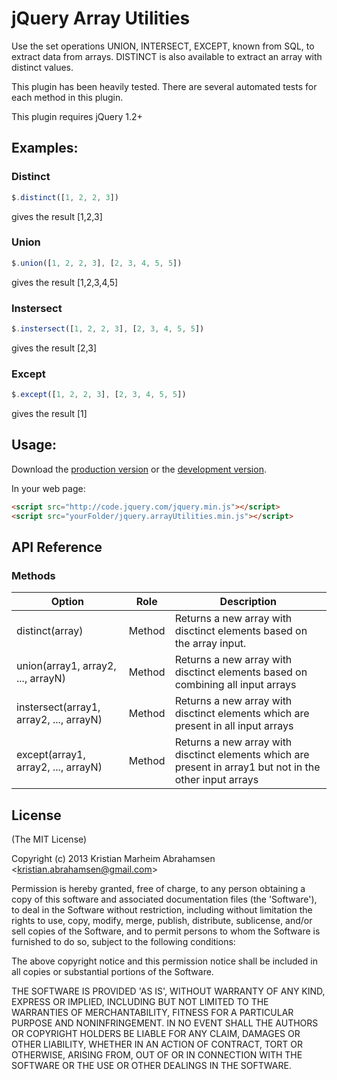 # jQuery Array Utilities 

Use the set operations UNION, INTERSECT, EXCEPT, known from SQL, to extract data from arrays.
DISTINCT is also available to extract an array with distinct values.

This plugin has been heavily tested. There are several automated tests for each method in this plugin.

This plugin requires jQuery 1.2+

## Examples:

### Distinct
```javascript
$.distinct([1, 2, 2, 3])
```
gives the result [1,2,3]

### Union
```javascript
$.union([1, 2, 2, 3], [2, 3, 4, 5, 5])
```
gives the result [1,2,3,4,5]

### Instersect
```javascript
$.instersect([1, 2, 2, 3], [2, 3, 4, 5, 5])
```
gives the result [2,3]

### Except
```javascript
$.except([1, 2, 2, 3], [2, 3, 4, 5, 5])
```
gives the result [1]

## Usage:
Download the [production version][min] or the [development version][max].

[min]: https://raw.github.com/KristianAbrahamsen/jquery.arrayUtilities/master/src/jquery.arrayUtilities.min.js
[max]: https://raw.github.com/KristianAbrahamsen/jquery.arrayUtilities/master/src/jquery.arrayUtilities.js

In your web page:

```html
<script src="http://code.jquery.com/jquery.min.js"></script>
<script src="yourFolder/jquery.arrayUtilities.min.js"></script>
```

## API Reference

### Methods

  Option                                                                               | Role        | Description
---------------------------------------------------------------------------------------|-------------|-------------
 distinct(array)	                                                                   | Method      | Returns a new array with disctinct elements based on the array input.
 union(array1, array2, ..., arrayN)	                                                   | Method      | Returns a new array with disctinct elements based on combining all input arrays
 instersect(array1, array2, ..., arrayN)                                               | Method      | Returns a new array with disctinct elements which are present in all input arrays
 except(array1, array2, ..., arrayN)                                                   | Method      | Returns a new array with disctinct elements which are present in array1 but not in the other input arrays

## License 

(The MIT License)

Copyright (c) 2013 Kristian Marheim Abrahamsen &lt;kristian.abrahamsen@gmail.com&gt;

Permission is hereby granted, free of charge, to any person obtaining
a copy of this software and associated documentation files (the
'Software'), to deal in the Software without restriction, including
without limitation the rights to use, copy, modify, merge, publish,
distribute, sublicense, and/or sell copies of the Software, and to
permit persons to whom the Software is furnished to do so, subject to
the following conditions:

The above copyright notice and this permission notice shall be
included in all copies or substantial portions of the Software.

THE SOFTWARE IS PROVIDED 'AS IS', WITHOUT WARRANTY OF ANY KIND,
EXPRESS OR IMPLIED, INCLUDING BUT NOT LIMITED TO THE WARRANTIES OF
MERCHANTABILITY, FITNESS FOR A PARTICULAR PURPOSE AND NONINFRINGEMENT.
IN NO EVENT SHALL THE AUTHORS OR COPYRIGHT HOLDERS BE LIABLE FOR ANY
CLAIM, DAMAGES OR OTHER LIABILITY, WHETHER IN AN ACTION OF CONTRACT,
TORT OR OTHERWISE, ARISING FROM, OUT OF OR IN CONNECTION WITH THE
SOFTWARE OR THE USE OR OTHER DEALINGS IN THE SOFTWARE.



